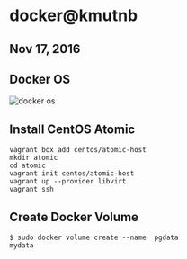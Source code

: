 # docker@kmutnb
## Nov 17, 2016

## Docker OS

![docker os](https://i2.wp.com/www.inovex.de/blog/wp-content/uploads/2015/05/docker-os-vergleich.jpg)

## Install CentOS Atomic

```
vagrant box add centos/atomic-host
mkdir atomic
cd atomic
vagrant init centos/atomic-host
vagrant up --provider libvirt
vagrant ssh

```

## Create Docker Volume

```
$ sudo docker volume create --name  pgdata
mydata






